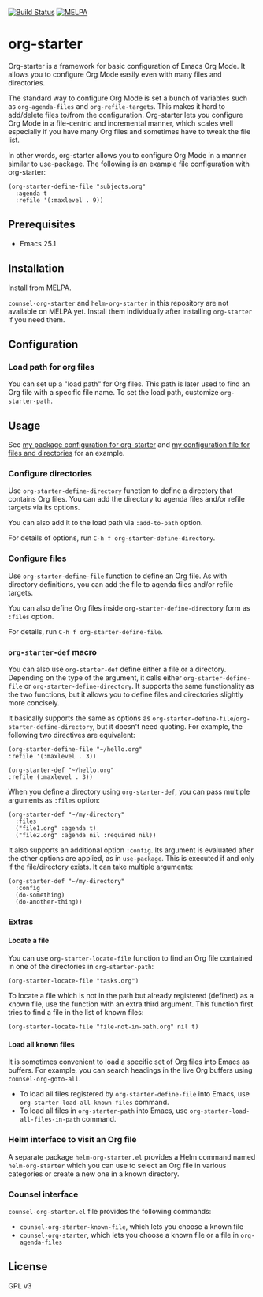 [![Build Status](https://travis-ci.org/akirak/org-starter.svg?branch=master)](https://travis-ci.org/akirak/org-starter)
[![MELPA](https://melpa.org/packages/org-starter-badge.svg)](https://melpa.org/#/org-starter)

# org-starter

Org-starter is a framework for basic configuration of Emacs Org Mode. It allows you to configure Org Mode easily even with many files and directories. 

The standard way to configure Org Mode is set a bunch of variables such as `org-agenda-files` and `org-refile-targets`. This makes it hard to add/delete files to/from the configuration. Org-starter lets you configure Org Mode in a file-centric and incremental manner, which scales well especially if you have many Org files and sometimes have to tweak the file list. 

In other words, org-starter allows you to configure Org Mode in a manner similar
to use-package. The following is an example file configuration with org-starter:

``` emacs-lisp
(org-starter-define-file "subjects.org"
  :agenda t
  :refile '(:maxlevel . 9))
```

## Prerequisites

- Emacs 25.1

## Installation

Install from MELPA.

`counsel-org-starter` and `helm-org-starter` in this repository are not available on MELPA yet. Install them individually after installing `org-starter` if you need them.

## Configuration

### Load path for org files

You can set up a "load path" for Org files. This path is later used to find an Org file
with a specific file name. To set the load path, customize `org-starter-path`.

## Usage

See [my package configuration for org-starter](https://github.com/akirak/emacs.d/blob/master/org/init-org-starter.el) and [my configuration file for files and directories](https://github.com/akirak/my-org/blob/master/my-org.el) for an example.

### Configure directories

Use `org-starter-define-directory` function to define a directory that contains Org files. You can add the directory to agenda files and/or refile targets via its options. 

You can also add it to the load path via `:add-to-path` option. 

For details of options, run `C-h f org-starter-define-directory`.

### Configure files

Use `org-starter-define-file` function to define an Org file. As with directory definitions, you can add the file to agenda files and/or refile targets. 

You can also define Org files inside `org-starter-define-directory` form as `:files` option.

For details, run `C-h f org-starter-define-file`.

### `org-starter-def` macro

You can also use `org-starter-def` define either a file or a directory. Depending on the type of the argument, it calls either `org-starter-define-file` or `org-starter-define-directory`. It supports the same functionality as the two functions, but it allows you to define files and directories slightly more concisely.

It basically supports the same as options as `org-starter-define-file`/`org-starter-define-directory`, but it doesn't need quoting. For example, the following two directives are equivalent:

``` emacs-lisp
(org-starter-define-file "~/hello.org"
:refile '(:maxlevel . 3))

(org-starter-def "~/hello.org"
:refile (:maxlevel . 3))
```

When you define a directory using `org-starter-def`, you can pass multiple arguments as `:files` option:

``` emacs-lisp
(org-starter-def "~/my-directory"
  :files
  ("file1.org" :agenda t)
  ("file2.org" :agenda nil :required nil))
```

It also supports an additional option `:config`. Its argument is evaluated after the other options are applied, as in `use-package`. This is executed if and only if the file/directory exists. It can take multiple arguments:

``` emacs-lisp
(org-starter-def "~/my-directory"
  :config
  (do-something)
  (do-another-thing))
```

### Extras

#### Locate a file

You can use `org-starter-locate-file` function to find an Org file contained in one of the directories in `org-starter-path`:

    (org-starter-locate-file "tasks.org")

To locate a file which is not in the path but already registered (defined) as a known file, use the function with an extra third argument. This function first tries to find a file in the list of known files:

``` emacs-lisp
(org-starter-locate-file "file-not-in-path.org" nil t)
```

#### Load all known files

It is sometimes convenient to load a specific set of Org files into Emacs as buffers. For example, you can search headings in the live Org buffers using `counsel-org-goto-all`.

- To load all files registered by `org-starter-define-file` into Emacs, use `org-starter-load-all-known-files` command.
- To load all files in `org-starter-path` into Emacs, use `org-starter-load-all-files-in-path` command.

### Helm interface to visit an Org file

A separate package `helm-org-starter.el` provides a Helm command named `helm-org-starter` which you can use to select an Org file in various categories or create a new one in a known directory.

### Counsel interface

`counsel-org-starter.el` file provides the following commands:

- `counsel-org-starter-known-file`, which lets you choose a known file
- `counsel-org-starter`, which lets you choose a known file or a file in `org-agenda-files`

## License

GPL v3
